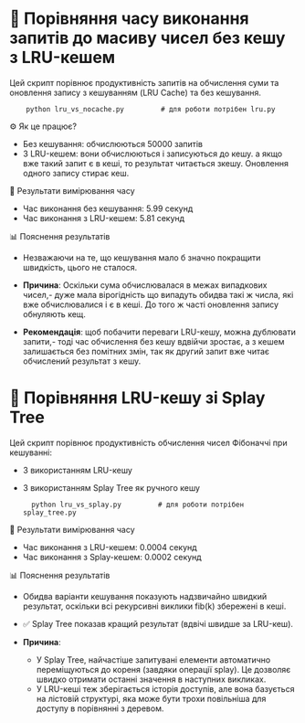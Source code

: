 # 📁 Порівняння часу виконання запитів до масиву чисел без кешу з LRU-кешем

Цей скрипт порівнює продуктивність запитів на обчислення суми та оновлення запису з кешуванням (LRU Cache) та без кешування.

        python lru_vs_nocache.py         # для роботи потрібен lru.py

⚙️ Як це працює?
- Без кешування: обчислюються 50000 запитів 
- З LRU-кешем: вони обчислюються і записуються до кешу. а якщо вже такий запит є в кеші, то результат читається зкешу. Оновлення одного запису стирає кеш.

🧪 Результати вимірювання часу
- Час виконання без кешування: 5.99 секунд
- Час виконання з LRU-кешем: 5.81 секунд

📊 Пояснення результатів
    
- Незважаючи на те, що кешування мало б значно покращити швидкість, цього не сталося.

- **Причина**: Оскільки сума обчислювалася в межах випадкових чисел,- дуже мала вірогідність що випадуть обидва такі ж числа, які вже обчислювалися і є в кеші. До того ж часті оновлення запису обнуляють кещ.
    
- **Рекомендація**: щоб побачити переваги LRU-кешу, можна дублювати запити,- тоді час обчислення без кешу вдвійчи зростає, а з кешем залишається без помітних змін, так як другий запит вже читає обчислений результат з кешу.


# 📁 Порівняння LRU-кешу зі Splay Tree

Цей скрипт порівнює продуктивність обчислення чисел Фібоначчі при кешуванні:
- З використанням LRU-кешу
- З використанням Splay Tree як ручного кешу

        python lru_vs_splay.py         # для роботи потрібен splay_tree.py

🧪 Результати вимірювання часу
- Час виконання з LRU-кешем:   0.0004 секунд  
- Час виконання з Splay-кешем: 0.0002 секунд

📊 Пояснення результатів

- Обидва варіанти кешування показують надзвичайно швидкий результат, оскільки всі рекурсивні виклики fib(k) збережені в кеші.
- ✅ Splay Tree показав кращий результат (вдвічі швидше за LRU-кеш).

- **Причина**: 
  - У Splay Tree, найчастіше запитувані елементи автоматично переміщуються до кореня (завдяки операції splay). Це дозволяє швидко отримати останні значення в наступних викликах.
  - У LRU-кеші теж зберігається історія доступів, але вона базується на лістовій структурі, яка може бути трохи повільніша для доступу в порівнянні з деревом.